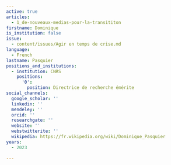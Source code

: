 ```yaml
---
active: true
articles:
  - 1_de-nouveaux-medias-pour-la-transititon
firstname: Dominique
is_institution: false
issue:
  - content/issues/Agir en temps de crise.md
language:
  - French
lastname: Pasquier
positions_and_institutions:
  - institution: CNRS
    positions:
      '0':
        position: Directrice de recherche émérite
social_channels:
  google_scholar: ''
  linkedin: ''
  mendeley: ''
  orcid: ''
  researchgate: ''
  website: ''
  webstwitterite: ''
  wikipedia: https://fr.wikipedia.org/wiki/Dominique_Pasquier
years:
  - 2023

---
```

